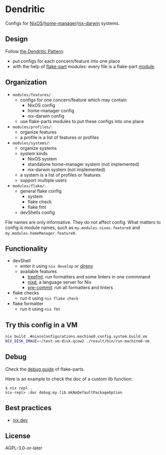 # Dendritic

Configs for [NixOS][]/[home-manager][]/[nix-darwin][] systems.

## Design

Follow [the Dendritic Pattern][pattern]:

- put configs for each concern/feature into one place
- with the help of [flake-part][] modules: every file is a flake-part [module][module-system].

## Organization

- `modules/features/`
  - configs for one concern/feature which may contain
    - NixOS config
    - home-manager config
    - nix-darwin config
  - use flake-parts modules to put these configs into one place
- `modules/profiles/`:
  - organize features
  - a profile is a list of features or profiles
- `modules/systems/`:
  - organize systems
  - system kinds
    - NixOS system
    - standalone home-manager system (not implemented)
    - nix-darwin system (not implemented)
  - a system is a list of profiles or features
  - support multiple users
- `modules/flake/`:
  - general flake config
    - system
    - flake check
    - flake fmt
  - devShells config

File names are only informative.  They do not affect config.
What matters to config is module names, such as `my.modules.nixos.feature0` and `my.modules.homeManager.feature0`.

## Functionality

- devShell
  - enter it using `nix develop` or [direnv][]
  - available features
    - [treefmt][]: run formatters and some linters in one commmand
    - [nixd][], a language server for Nix
    - [pre-commit][git-hooks]: run all formatters and linters
- flake checks
  - run it using `nix flake check`
- flake formatter
  - run it using `nix fmt`

## Try this config in a VM

```bash
nix build .#nixosConfigurations.machine0.config.system.build.vm
NIX_DISK_IMAGE=~/test-vm-disk.qcow2 ./result/bin/run-machine0-vm
```

## Debug

Check the [debug guide][] of flake-parts.

Here is an example to check the doc of a custom lib function:

```console
$ nix repl .
nix-repl> :doc debug.my.lib.mkNoDefaultPackageOption
```

## Best practices

- [nix.dev][best-practices]

## License

AGPL-3.0-or-later

[pattern]: https://github.com/mightyiam/dendritic
[flake-part]: https://flake.parts/
[nix-darwin]: https://github.com/nix-darwin/nix-darwin
[nixd]: https://github.com/nix-community/nixd
[treefmt]: https://github.com/numtide/treefmt-nix
[git-hooks]: https://github.com/cachix/git-hooks.nix
[home-manager]: https://github.com/nix-community/home-manager
[NixOS]: https://nixos.org/manual/nixos/stable/
[best-practices]: https://nix.dev/guides/best-practices
[module-system]: https://nix.dev/tutorials/module-system/
[direnv]: https://github.com/direnv/direnv
[debug guide]: https://flake.parts/debug
